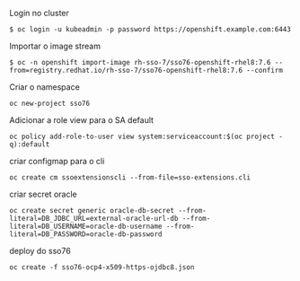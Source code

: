 Login no cluster

```
$ oc login -u kubeadmin -p password https://openshift.example.com:6443
```

Importar o image stream

```
$ oc -n openshift import-image rh-sso-7/sso76-openshift-rhel8:7.6 --from=registry.redhat.io/rh-sso-7/sso76-openshift-rhel8:7.6 --confirm
```

Criar o namespace
```
oc new-project sso76
```

Adicionar a role view para o SA default
```
oc policy add-role-to-user view system:serviceaccount:$(oc project -q):default
```

criar configmap para o cli
```
oc create cm ssoextensionscli --from-file=sso-extensions.cli
```

criar secret oracle
```
oc create secret generic oracle-db-secret --from-literal=DB_JDBC_URL=external-oracle-url-db --from-literal=DB_USERNAME=oracle-db-username --from-literal=DB_PASSWORD=oracle-db-password
```

deploy do sso76

```
oc create -f sso76-ocp4-x509-https-ojdbc8.json
```